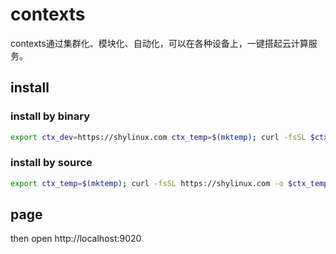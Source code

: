 # contexts

contexts通过集群化、模块化、自动化，可以在各种设备上，一键搭起云计算服务。

## install

### install by binary
```sh
export ctx_dev=https://shylinux.com ctx_temp=$(mktemp); curl -fsSL $ctx_dev -o $ctx_temp; source $ctx_temp binary
```

### install by source
```sh
export ctx_temp=$(mktemp); curl -fsSL https://shylinux.com -o $ctx_temp; source $ctx_temp source
```

## page
then open http://localhost:9020
